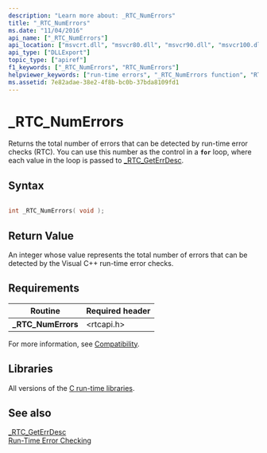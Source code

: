 ```yaml
---
description: "Learn more about: _RTC_NumErrors"
title: "_RTC_NumErrors"
ms.date: "11/04/2016"
api_name: ["_RTC_NumErrors"]
api_location: ["msvcrt.dll", "msvcr80.dll", "msvcr90.dll", "msvcr100.dll", "msvcr100_clr0400.dll", "msvcr110.dll", "msvcr110_clr0400.dll", "msvcr120.dll", "msvcr120_clr0400.dll", "ucrtbase.dll"]
api_type: ["DLLExport"]
topic_type: ["apiref"]
f1_keywords: ["_RTC_NumErrors", "RTC_NumErrors"]
helpviewer_keywords: ["run-time errors", "_RTC_NumErrors function", "RTC_NumErrors function"]
ms.assetid: 7e82adae-38e2-4f8b-bc0b-37bda8109fd1
---
```

# _RTC_NumErrors

Returns the total number of errors that can be detected by run-time error checks (RTC). You can use this number as the control in a **`for`** loop, where each value in the loop is passed to [_RTC_GetErrDesc](rtc-geterrdesc.md).

## Syntax

```C

int _RTC_NumErrors( void );
```

## Return Value

An integer whose value represents the total number of errors that can be detected by the Visual C++ run-time error checks.

## Requirements

|Routine|Required header|
|-------------|---------------------|
|**_RTC_NumErrors**|\<rtcapi.h>|

For more information, see [Compatibility](../../c-runtime-library/compatibility.md).

## Libraries

All versions of the [C run-time libraries](../../c-runtime-library/crt-library-features.md).

## See also

[_RTC_GetErrDesc](rtc-geterrdesc.md)<br/>
[Run-Time Error Checking](../../c-runtime-library/run-time-error-checking.md)<br/>
